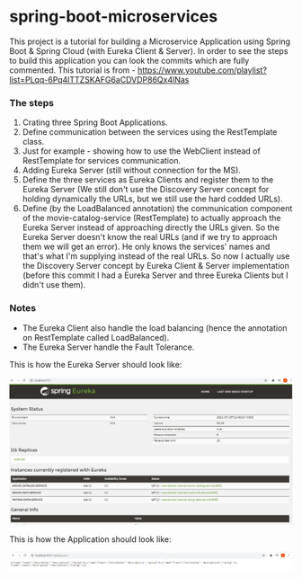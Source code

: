 # spring-boot-microservices

This project is a tutorial for building a Microservice Application using Spring Boot & Spring Cloud (with Eureka Client & Server).
In order to see the steps to build this application you can look the commits which are fully commented.
This tutorial is from - https://www.youtube.com/playlist?list=PLqq-6Pq4lTTZSKAFG6aCDVDP86Qx4lNas

### The steps
1. Crating three Spring Boot Applications.
2. Define communication between the services using the RestTemplate class.
3. Just for example - showing how to use the WebClient instead of RestTemplate for services communication.
4. Adding Eureka Server (still without connection for the MS).
5. Define the three services as Eureka Clients and register them to the Eureka Server
   (We still don't use the Discovery Server concept for holding dynamically the URLs, but we still use the hard codded URLs).
6. Define (by the LoadBalanced annotation) the communication component of the movie-catalog-service (RestTemplate) to actually approach the Eureka Server instead of approaching directly the URLs given.
   So the Eureka Server doesn't know the real URLs (and if we try to approach them we will get an error).
   He only knows the services' names and that's what I'm supplying instead of the real URLs.
   So now I actually use the Discovery Server concept by Eureka Client & Server implementation (before this commit I had a Eureka Server and three Eureka Clients but I didn't use them).


### Notes
   * The Eureka Client also handle the load balancing (hence the annotation on RestTemplate called LoadBalanced).
   * The Eureka Server handle the Fault Tolerance. 

This is how the Eureka Server should look like:

![Eureka_Server](/images/Eureka_Server.png?raw=true)



This is how the Application should look like:

![Application](/images/Application.png?raw=true)
